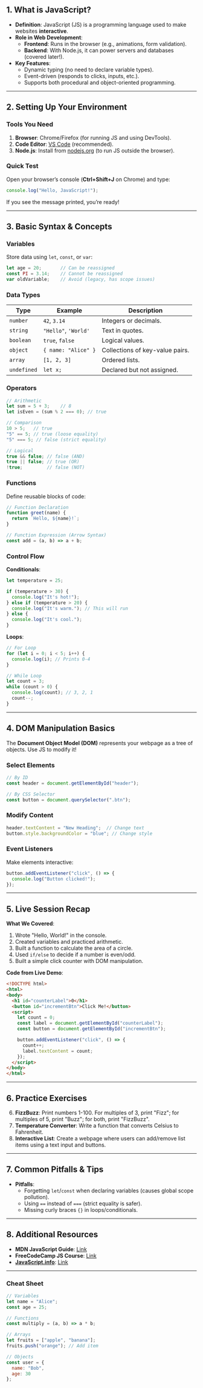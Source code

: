 ## **1\. What is JavaScript?**

- **Definition**: JavaScript (JS) is a programming language used to make websites **interactive**.
- **Role in Web Development**:
    - **Frontend**: Runs in the browser (e.g., animations, form validation).
    - **Backend**: With Node.js, it can power servers and databases (covered later!).
- **Key Features**:
    - Dynamic typing (no need to declare variable types).
    - Event-driven (responds to clicks, inputs, etc.).
    - Supports both procedural and object-oriented programming.

---
## **2\. Setting Up Your Environment**

### **Tools You Need**
1.  **Browser**: Chrome/Firefox (for running JS and using DevTools).
2.  **Code Editor**: [VS Code](https://code.visualstudio.com/) (recommended).
3.  **Node.js**: Install from [nodejs.org](http://nodejs.org) (to run JS outside the browser).

### **Quick Test**
Open your browser’s console (**Ctrl+Shift+J** on Chrome) and type:

```javascript
console.log("Hello, JavaScript!");
```

If you see the message printed, you’re ready!

---
## **3\. Basic Syntax & Concepts**

### **Variables**
Store data using `let`, `const`, or `var`:

```javascript
let age = 20;       // Can be reassigned
const PI = 3.14;    // Cannot be reassigned
var oldVariable;    // Avoid (legacy, has scope issues)
```

### **Data Types**

| **Type**    | **Example**          | **Description**                 |
| ----------- | -------------------- | ------------------------------- |
| `number`    | `42`, `3.14`         | Integers or decimals.           |
| `string`    | `"Hello"`, `'World'` | Text in quotes.                 |
| `boolean`   | `true`, `false`      | Logical values.                 |
| `object`    | `{ name: "Alice" }`  | Collections of key-value pairs. |
| `array`     | `[1, 2, 3]`          | Ordered lists.                  |
| `undefined` | `let x;`             | Declared but not assigned.      |
### **Operators**

```javascript
// Arithmetic
let sum = 5 + 3;    // 8
let isEven = (sum % 2 === 0); // true

// Comparison
10 > 5;   // true
"5" == 5; // true (loose equality)
"5" === 5; // false (strict equality)

// Logical
true && false; // false (AND)
true || false; // true (OR)
!true;         // false (NOT)
```

### **Functions**
Define reusable blocks of code:

```javascript
// Function Declaration
function greet(name) {
  return `Hello, ${name}!`;
}

// Function Expression (Arrow Syntax)
const add = (a, b) => a + b;
```

### **Control Flow**
**Conditionals**:

```javascript
let temperature = 25;

if (temperature > 30) {
  console.log("It's hot!");
} else if (temperature > 20) {
  console.log("It's warm."); // This will run
} else {
  console.log("It's cool.");
}
```

**Loops**:

```javascript
// For Loop
for (let i = 0; i < 5; i++) {
  console.log(i); // Prints 0-4
}

// While Loop
let count = 3;
while (count > 0) {
  console.log(count); // 3, 2, 1
  count--;
}
```

---
## **4\. DOM Manipulation Basics**

The **Document Object Model (DOM)** represents your webpage as a tree of objects. Use JS to modify it!
### **Select Elements**

```javascript
// By ID
const header = document.getElementById("header");

// By CSS Selector
const button = document.querySelector(".btn");
```
### **Modify Content**

```javascript
header.textContent = "New Heading";  // Change text
button.style.backgroundColor = "blue"; // Change style
```
### **Event Listeners**
Make elements interactive:

```javascript
button.addEventListener("click", () => {
  console.log("Button clicked!");
});
```

---
## **5\. Live Session Recap**

**What We Covered**:
1.  Wrote "Hello, World!" in the console.
2.  Created variables and practiced arithmetic.
3.  Built a function to calculate the area of a circle.
4.  Used `if/else` to decide if a number is even/odd.
5.  Built a simple click counter with DOM manipulation.

**Code from Live Demo**:

```html
<!DOCTYPE html>
<html>
<body>
  <h1 id="counterLabel">0</h1>
  <button id="incrementBtn">Click Me!</button>
  <script>
    let count = 0;
    const label = document.getElementById("counterLabel");
    const button = document.getElementById("incrementBtn");

    button.addEventListener("click", () => {
      count++;
      label.textContent = count;
    });
  </script>
</body>
</html>
```

---
## **6\. Practice Exercises**

6.  **FizzBuzz**: Print numbers 1-100. For multiples of 3, print "Fizz"; for multiples of 5, print "Buzz"; for both, print "FizzBuzz".
7.  **Temperature Converter**: Write a function that converts Celsius to Fahrenheit.
8.  **Interactive List**: Create a webpage where users can add/remove list items using a text input and buttons.

---
## **7\. Common Pitfalls & Tips**
- **Pitfalls**:
    - Forgetting `let`/`const` when declaring variables (causes global scope pollution).
    - Using `==` instead of `===` (strict equality is safer).
    - Missing curly braces `{}` in loops/conditionals.
---

## **8\. Additional Resources**

- **MDN JavaScript Guide**: [Link](https://developer.mozilla.org/en-US/docs/Web/JavaScript)
- **FreeCodeCamp JS Course**: [Link](https://www.freecodecamp.org/learn/javascript-algorithms-and-data-structures/)
- [**JavaScript.info**](http://JavaScript.info): [Link](https://javascript.info/)

---

### **Cheat Sheet**

```javascript
// Variables
let name = "Alice";
const age = 25;

// Functions
const multiply = (a, b) => a * b;

// Arrays
let fruits = ["apple", "banana"];
fruits.push("orange"); // Add item

// Objects
const user = {
  name: "Bob",
  age: 30
};
```